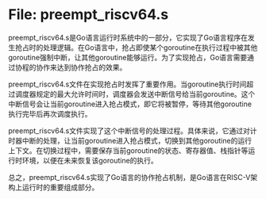 # File: preempt_riscv64.s

preempt_riscv64.s是Go语言运行时系统中的一部分，它实现了Go语言程序在发生抢占时的处理逻辑。在Go语言中，抢占即使某个goroutine在执行过程中被其他goroutine强制中断，让其他goroutine能够运行。为了实现抢占，Go语言需要通过协程的协作来达到协作抢占的效果。

preempt_riscv64.s文件在实现抢占时发挥了重要作用。当goroutine执行时间超过调度器规定的最大允许时间时，调度器会发送中断信号给当前goroutine。这个中断信号会让当前goroutine进入抢占模式，即它将被暂停，等待其他goroutine执行完毕后再次调度执行。

preempt_riscv64.s文件实现了这个中断信号的处理过程。具体来说，它通过对计时器中断的处理，让当前goroutine进入抢占模式，切换到其他goroutine的运行上下文。在切换过程中，需要保存当前goroutine的状态、寄存器值、栈指针等运行时环境，以便在未来恢复该goroutine的执行。

总之，preempt_riscv64.s实现了Go语言的协作抢占机制，是Go语言在RISC-V架构上运行时的重要组成部分。


